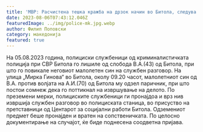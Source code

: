 ```yaml
---
title: 'МВР: Расчистена тешка кражба на дрзок начин во Битола, следува соодветна пријава - 06 АВГУСТ 2023'
date: 2023-08-06T07:43:12.046Z
featuredImage: ../img/police-mk.jpg.webp
author: Филип Поповски
category: македонија
featured: true
---
```

На 05.08.2023 година, полициски службеници од криминалистичката полиција при СВР Битола го лишиле од слобода В.А.(43) од Битола, при што го повикале неговиот малолетен син на службен разговор. На улица „Мирка Гинова“ во Битола, околу 09.20 часот, малолетниот син од В.А. против волјата на А.И.(70) од Битола му одзел паричник, при што постои сомнеж дека го поттикнал на извршување на делото. По преземени мерки, полициските службеници ги пронајдоа и врз нив извршија службен разговор во полициската станица, во присуство на претставници од Центарот за социјални работи Битола. Одземениот предмет беше пронајден и вратен на сопственичката. По целосно документирање на случајот, ќе биде поднесена соодветна пријава.
